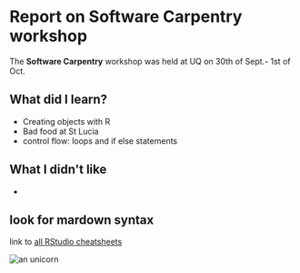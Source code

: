 # Report on Software Carpentry workshop

The **Software Carpentry** workshop was held at UQ on 30th of Sept.- 1st of Oct.

## What did I learn?
* Creating objects with R
* Bad food at St Lucia
* control flow: loops and if else statements

## What I didn't like
*

## look for mardown syntax

link to [all RStudio cheatsheets](http://www.rstudio.com/resources/cheatsheets/)

![an unicorn](https://www.google.com.hk/search?q=unicorn&client=safari&source=lnms&tbm=isch&sa=X&ved=0ahUKEwjqptGGnfrkAhVOT30KHdvnDDwQ_AUIESgB&biw=1440&bih=837#imgrc=ksbbyH0ufFtJeM:)

